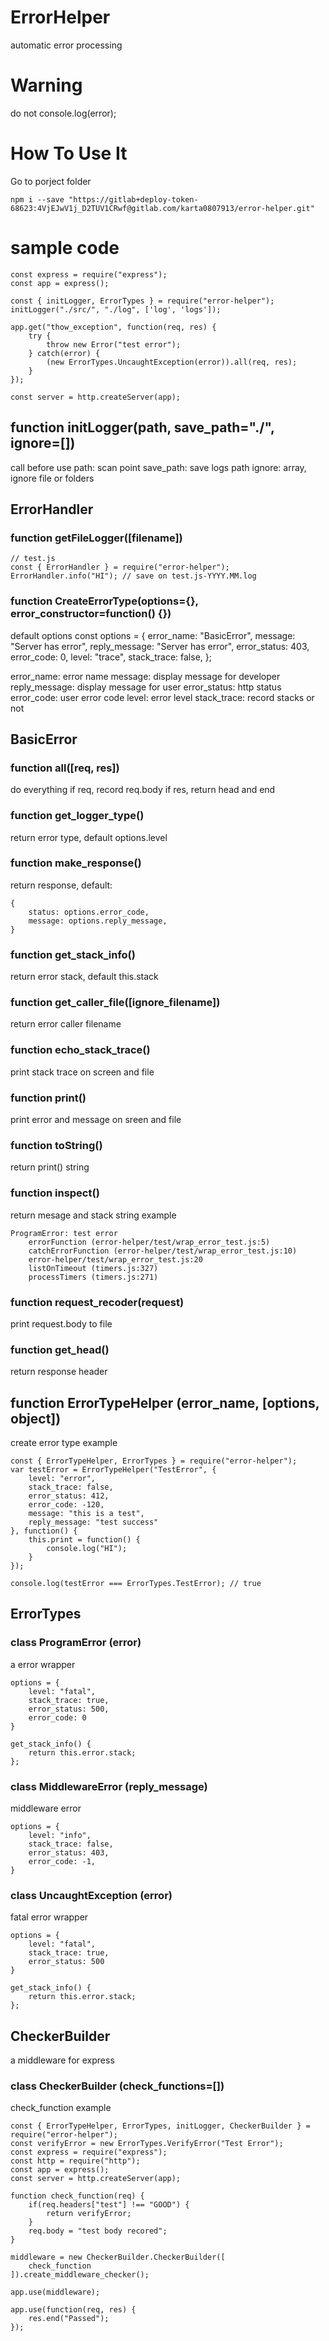 # ErrorHelper
automatic error processing

# Warning
do not console.log(error);

# How To Use It
Go to porject folder

```
npm i --save "https://gitlab+deploy-token-68623:4VjEJwV1j_D2TUV1CRwf@gitlab.com/karta0807913/error-helper.git"
```

# sample code
```
const express = require("express");
const app = express();

const { initLogger, ErrorTypes } = require("error-helper");
initLogger("./src/", "./log", ['log', 'logs']);

app.get("thow_exception", function(req, res) {
    try {
        throw new Error("test error");
    } catch(error) {
        (new ErrorTypes.UncaughtException(error)).all(req, res);
    }
});

const server = http.createServer(app);
```

## function initLogger(path, save_path="./", ignore=[])
call before use
path: scan point
save_path: save logs path
ignore: array, ignore file or folders

## ErrorHandler

### function getFileLogger([filename])
```
// test.js
const { ErrorHandler } = require("error-helper");
ErrorHandler.info("HI"); // save on test.js-YYYY.MM.log
```

### function CreateErrorType(options={}, error_constructor=function() {})
default options
const options = {
    error_name: "BasicError",
    message: "Server has error",
    reply_message: "Server has error", 
    error_status: 403, 
    error_code: 0,
    level: "trace",
    stack_trace: false,
};

error_name: error name
message: display message for developer
reply_message: display message for user
error_status: http status
error_code: user error code
level: error level
stack_trace: record stacks or not

## BasicError

### function all([req, res])
do everything
if req, record req.body
if res, return head and end

### function get_logger_type()
return error type, default options.level

### function make_response()
return response, default:
```
{
    status: options.error_code,
    message: options.reply_message,
}
```

### function get_stack_info()
return error stack, default this.stack

### function get_caller_file([ignore_filename])
return error caller filename

### function echo_stack_trace()
print stack trace on screen and file

### function print()
print error and message on sreen and file

### function toString()
return print() string

### function inspect()
return mesage and stack string
example
```
ProgramError: test error
	errorFunction (error-helper/test/wrap_error_test.js:5)
	catchErrorFunction (error-helper/test/wrap_error_test.js:10)
	error-helper/test/wrap_error_test.js:20
	listOnTimeout (timers.js:327)
	processTimers (timers.js:271)
```

### function request_recoder(request)
print request.body to file

### function get_head()
return response header

## function ErrorTypeHelper (error_name, [options, object])
create error type
example
```
const { ErrorTypeHelper, ErrorTypes } = require("error-helper");
var testError = ErrorTypeHelper("TestError", {
    level: "error",
    stack_trace: false,
    error_status: 412,
    error_code: -120,
    message: "this is a test",
    reply_message: "test success"
}, function() {
    this.print = function() {
        console.log("HI");
    }   
});

console.log(testError === ErrorTypes.TestError); // true
```


## ErrorTypes

### class ProgramError (error)
a error wrapper
```
options = {                                   
    level: "fatal",                                                 
    stack_trace: true,                                              
    error_status: 500,                                              
    error_code: 0                                                   
}

get_stack_info() {                             
    return this.error.stack;                                             
};
```

### class MiddlewareError (reply_message)
middleware error
```
options = {                                
    level: "info",                                                  
    stack_trace: false,                                             
    error_status: 403,                                              
    error_code: -1,                                                 
}
```

### class UncaughtException (error)
fatal error wrapper 
```
options = {
    level: "fatal",
    stack_trace: true,
    error_status: 500
}

get_stack_info() {                             
    return this.error.stack;                                             
};
```
## CheckerBuilder
a middleware for express

### class CheckerBuilder (check_functions=[])
check_function example
```
const { ErrorTypeHelper, ErrorTypes, initLogger, CheckerBuilder } = require("error-helper");
const verifyError = new ErrorTypes.VerifyError("Test Error");
const express = require("express");
const http = require("http");
const app = express();
const server = http.createServer(app);

function check_function(req) {
    if(req.headers["test"] !== "GOOD") {
        return verifyError;
    }
    req.body = "test body recored";
}

middleware = new CheckerBuilder.CheckerBuilder([
    check_function
]).create_middleware_checker();

app.use(middleware);

app.use(function(req, res) {
    res.end("Passed");
});
```
